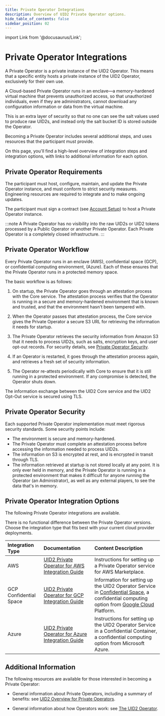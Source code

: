 ```yaml
---
title: Private Operator Integrations
description: Overview of UID2 Private Operator options.
hide_table_of_contents: false
sidebar_position: 02
---
```


import Link from '@docusaurus/Link';

# Private Operator Integrations

A Private Operator is a private instance of the UID2 <Link href="../ref-info/glossary-uid#gl-operator">Operator</Link>. This means that a specific entity hosts a private instance of the UID2 Operator, exclusively for their own use.

A Cloud-based Private Operator runs in an <Link href="../ref-info/glossary-uid#gl-enclave">enclave</Link>&#8212;a memory-hardened virtual machine that prevents unauthorized access, so that unauthorized individuals, even if they are administrators, cannot download any configuration information or data from the virtual machine.

This is an extra layer of security so that no one can see the salt values used to produce raw UID2s, and instead only the salt bucket ID is stored outside the Operator.

Becoming a Private Operator includes several additional steps, and uses resources that the participant must provide.

On this page, you'll find a high-level overview of integration steps and integration options, with links to additional information for each option.

## Private Operator Requirements

The participant must host, configure, maintain, and update the Private Operator instance, and must conform to strict security measures. Engineering resources are required to integrate and to make ongoing updates.

The participant must sign a contract (see [Account Setup](../getting-started/gs-account-setup.md)) to host a Private Operator instance.

:::note
A Private Operator has no visibility into the raw UID2s or UID2 tokens processed by a Public Operator or another Private Operator. Each Private Operator is a completely closed infrastructure.
:::

## Private Operator Workflow

Every Private Operator runs in an enclave (AWS), confidential space (GCP), or confidential computing environment, (Azure). Each of these ensures that the Private Operator runs in a protected memory space.

The basic workflow is as follows:

1. On startup, the Private Operator goes through an attestation process with the Core service. The attestation process verifies that the Operator is running in a secure and memory-hardened environment that is known and trusted, and that the environment hasn't been tampered with.

1. When the Operator passes that attestation process, the Core service gives the Private Operator a secure S3 URL for retrieving the information it needs for startup.

1. The Private Operator retrieves the security information from Amazon S3 that it needs to process UID2s, such as salts, encryption keys, and user opt-out records. For security details, see [Private Operator Security](#private-operator-security).

1. If an Operator is restarted, it goes through the attestation process again, and retrieves a fresh set of security information.

1. The Operator re-attests periodically with Core to ensure that it is still running in a protected environment. If any compromise is detected, the Operator shuts down.

The information exchange between the UID2 Core service and the UID2 Opt-Out service is secured using TLS.

## Private Operator Security

Each supported Private Operator implementation must meet rigorous security standards. Some security points include:

- The environment is secure and memory-hardened.
- The Private Operator must complete an attestation process before accessing the information needed to process UID2s.
- The information on S3 is encrypted at rest, and is encrypted in transit through TLS.
- The information retrieved at startup is not stored locally at any point. It is only ever held in memory, and the Private Operator is running in a protected environment that makes it difficult for anyone running the Operator (an Administrator), as well as any external players, to see the data that's in memory.

## Private Operator Integration Options

The following Private Operator integrations are available.

There is no functional difference between the Private Operator versions. Choose the integration type that fits best with your current cloud provider deployments.

| Integration Type| Documentation | Content Description |
| :--- | :--- | :--- |
| AWS | [UID2 Private Operator for AWS Integration Guide](../guides/operator-guide-aws-marketplace.md) | Instructions for setting up a Private Operator service for AWS Marketplace. |
| GCP Confidential Space | [UID2 Private Operator for GCP Integration Guide](../guides/operator-private-gcp-confidential-space.md) | Information for setting up the UID2 Operator Service in [Confidential Space](https://cloud.google.com/confidential-computing#confidential-space), a confidential computing option from [Google Cloud](https://cloud.google.com/docs/overview/) Platform. |
| Azure | [UID2 Private Operator for Azure Integration Guide](../guides/operator-guide-azure-enclave.md) | Instructions for setting up the UID2 Operator Service in a Confidential Container, a confidential computing option from Microsoft Azure. |

## Additional Information

The following resources are available for those interested in becoming a Private Operator:

- General information about Private Operators, including a summary of benefits: see [UID2 Overview for Private Operators](../overviews/overview-operators-private.md).

- General information about how Operators work: see [The UID2 Operator](../ref-info/ref-operators-public-private.md).

